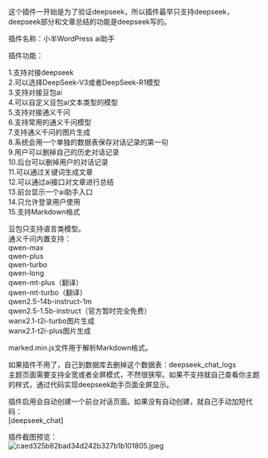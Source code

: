 这个插件一开始是为了验证deepseek，所以插件最早只支持deepseek，deepseek部分和文章总结的功能是deepseek写的。  



插件名称：小半WordPress ai助手  


插件功能：  

1.支持对接deepseek  
2.可以选择DeepSeek-V3或者DeepSeek-R1模型  
3.支持对接豆包ai  
4.可以自定义豆包ai文本类型的模型  
5.支持对接通义千问  
6.支持常用的通义千问模型  
7.支持通义千问的图片生成  
8.系统会用一个单独的数据表保存对话记录的第一句  
9.用户可以删掉自己的历史对话记录   
10.后台可以删掉用户的对话记录  
11.可以通过关键词生成文章  
12.可以通过ai接口对文章进行总结  
13.前台显示一个ai助手入口  
14.只允许登录用户使用  
15.支持Markdown格式

豆包只支持语言类模型。  
通义千问内置支持：  
qwen-max  
qwen-plus  
qwen-turbo  
qwen-long  
qwen-mt-plus（翻译）  
qwen-mt-turbo（翻译）  
qwen2.5-14b-instruct-1m  
qwen2.5-1.5b-instruct（官方暂时完全免费）  
wanx2.1-t2i-turbo图片生成  
wanx2.1-t2i-plus图片生成  

marked.min.js文件用于解析Markdown格式。

如果插件不用了，自己到数据库去删掉这个数据表：deepseek_chat_logs  
主题页面需要支持全宽或者全屏模式，不然很狭窄。如果不支持就自己查看你主题的样式，通过代码实现deepseek助手页面全屏显示。  

插件启用会自动创建一个前台对话页面。如果没有自动创建，就自己手动加短代码：  
[deepseek_chat]

插件截图预览：  
![caed325b82bad34d242b327b1b101805.jpeg](https://i.miji.bid/2025/01/28/caed325b82bad34d242b327b1b101805.jpeg)
